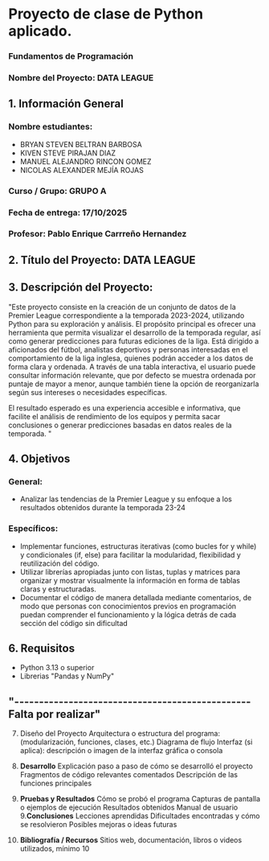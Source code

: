 # Proyecto de clase de Python aplicado.
### Fundamentos de Programación

### Nombre del Proyecto: **DATA LEAGUE**
## 1. Información General
### Nombre estudiantes:
- BRYAN STEVEN BELTRAN BARBOSA
- KIVEN STEVE PIRAJAN DIAZ
- MANUEL ALEJANDRO RINCON GOMEZ
- NICOLAS ALEXANDER MEJÍA ROJAS
### Curso / Grupo: GRUPO A
### Fecha de entrega: 17/10/2025
### Profesor: Pablo Enrique Carrreño Hernandez
## 2. Título del Proyecto: **DATA LEAGUE** 
## 3. Descripción del Proyecto: 
"Este proyecto consiste en la creación de un conjunto de datos de la Premier League correspondiente a la temporada 2023-2024, utilizando Python para su exploración y análisis. El propósito principal es ofrecer una herramienta que permita visualizar el desarrollo de la temporada regular, así como generar predicciones para futuras ediciones de la liga.
Está dirigido a aficionados del fútbol, analistas deportivos y personas interesadas en el comportamiento de la liga inglesa, quienes podrán acceder a los datos de forma clara y ordenada. A través de una tabla interactiva, el usuario puede consultar información relevante, que por defecto se muestra ordenada por puntaje de mayor a menor, aunque también tiene la opción de reorganizarla según sus intereses o necesidades específicas.

El resultado esperado es una experiencia accesible e informativa, que facilite el análisis de rendimiento de los equipos y permita sacar conclusiones o generar predicciones basadas en datos reales de la temporada.
"
## 4. Objetivos
### **General**:
- Analizar las tendencias de la Premier League y su enfoque a los resultados obtenidos durante la temporada 23-24
### **Específicos**:
- Implementar funciones, estructuras iterativas (como bucles for y while) y condicionales (if, else) para facilitar la modularidad, flexibilidad y reutilización del código.
- Utilizar librerías apropiadas junto con listas, tuplas y matrices para organizar y mostrar visualmente la información en forma de tablas claras y estructuradas.
- Documentar el código de manera detallada mediante comentarios, de modo que personas con conocimientos previos en programación puedan comprender el funcionamiento y la lógica detrás de cada sección del código sin dificultad
## 6. **Requisitos**
- Python 3.13 o superior
- Librerias "Pandas y NumPy"
## "------------------------------------------------ Falta por realizar"
7. Diseño del Proyecto
Arquitectura o estructura del programa: (modularización, funciones, clases, etc.)
Diagrama de flujo 
Interfaz (si aplica): descripción o imagen de la interfaz gráfica o consola

8. **Desarrollo**
Explicación paso a paso de cómo se desarrolló el proyecto
Fragmentos de código relevantes comentados
Descripción de las funciones principales
9. **Pruebas y Resultados**
Cómo se probó el programa
Capturas de pantalla o ejemplos de ejecución
Resultados obtenidos
Manual de usuario
9.**Conclusiones**
Lecciones aprendidas
Dificultades encontradas y cómo se resolvieron
Posibles mejoras o ideas futuras
10. **Bibliografía / Recursos**
Sitios web, documentación, libros o videos utilizados, mínimo 10
